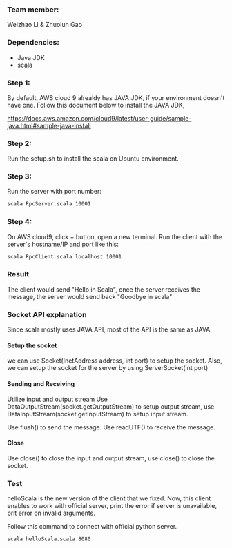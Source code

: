 ### Team member:
Weizhao Li & Zhuolun Gao

### Dependencies:
+ Java JDK
+ scala

### Step 1:
By default, AWS cloud 9 alrealdy has JAVA JDK, if your environment doesn't have one.
Follow this document below to install the JAVA JDK,

https://docs.aws.amazon.com/cloud9/latest/user-guide/sample-java.html#sample-java-install

### Step 2:
Run the setup.sh to install the scala on Ubuntu environment.

### Step 3:
Run the server with port number:

```bash
scala RpcServer.scala 10001
```

### Step 4:

On AWS cloud9, click + button, open a new terminal. Run the client with the server's hostname/IP and port like this:

```bash
scala RpcClient.scala localhost 10001
```

### Result
The client would send "Hello in Scala", once the server receives the message, the server would send back "Goodbye in scala"


### Socket API explanation

Since scala mostly uses JAVA API, most of the API is the same as JAVA.

#### Setup the socket

we can use Socket(InetAddress address, int port) to setup the socket. 
Also, we can setup the socket for the server by using ServerSocket(int port)

#### Sending and Receiving

Utilize input and output stream 
Use DataOutputStream(socket.getOutputStream) to setup output stream, use DataInputStream(socket.getInputStream) to setup input stream.

Use flush() to send the message. Use readUTF() to receive the message.

#### Close

Use close() to close the input and output stream, use close() to close the socket.


### Test

helloScala is the new version of the client that we fixed. Now, this client enables to work with official server, print the error
if server is unavailable, prit error on invalid arguments.

Follow this command to connect with official python server.

```bash
scala helloScala.scala 8080
```
